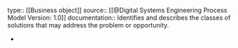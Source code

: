 type:: [[Business object]]
source:: [[@Digital Systems Engineering Process Model Version: 1.0]]
documentation:: Identifies and describes the classes of solutions that may address the problem or opportunity.

-